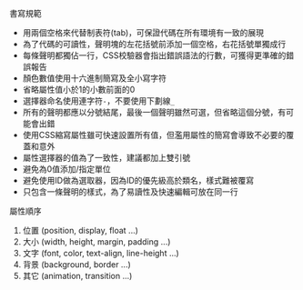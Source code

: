 書寫規範
- 用兩個空格來代替制表符(tab)，可保證代碼在所有環境有一致的展現
- 為了代碼的可讀性，聲明塊的左花括號前添加一個空格，右花括號單獨成行
- 每條聲明都獨佔一行，CSS校驗器會指出錯誤語法的行數，可獲得更準確的錯誤報告
- 顏色數值使用十六進制簡寫及全小寫字符
- 省略屬性值小於1的小數前面的0
- 選擇器命名使用連字符`-`，不要使用下劃線`_`
- 所有的聲明都應以分號結尾，最後一個聲明雖然可選，但省略這個分號，有可能會出錯
- 使用CSS縮寫屬性雖可快速設置所有值，但濫用屬性的簡寫會導致不必要的覆蓋和意外
- 屬性選擇器的值為了一致性，建議都加上雙引號
- 避免為0值添加/指定單位
- 避免使用ID做為選取器，因為ID的優先級高於類名，樣式難被覆寫
- 只包含一條聲明的樣式，為了易讀性及快速編輯可放在同一行

屬性順序
1. 位置 (position, display, float ...)
2. 大小 (width, height, margin, padding ...)
3. 文字 (font, color, text-align, line-height ...)
4. 背景 (background, border ...)
5. 其它 (animation, transition ...)